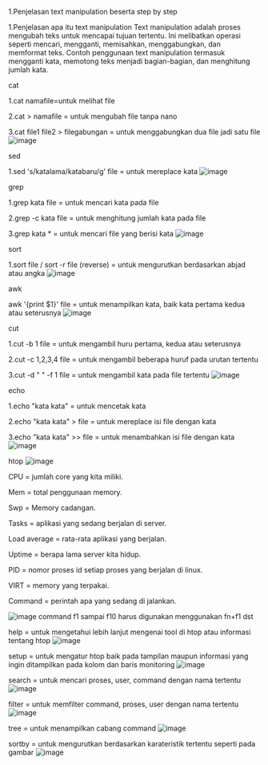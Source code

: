 1.Penjelasan text manipulation beserta step by step

1.Penjelasan apa itu text manipulation
   Text manipulation adalah proses mengubah teks untuk mencapai tujuan tertentu. Ini melibatkan operasi seperti mencari, mengganti, memisahkan, menggabungkan, dan 
   memformat teks. Contoh penggunaan text manipulation termasuk mengganti kata, memotong teks menjadi bagian-bagian, dan menghitung jumlah kata.

   
cat

1.cat namafile=untuk melihat file

2.cat > namafile = untuk mengubah file tanpa nano

3.cat file1 file2 > filegabungan = untuk menggabungkan dua file jadi satu file
![image](https://github.com/kevinhariya/devops18-dumbways-kevin/assets/135611481/564b3a6f-23cd-47be-a0ad-9b3742eceb8d)


sed

1.sed 's/katalama/katabaru/g' file = untuk mereplace kata
![image](https://github.com/kevinhariya/devops18-dumbways-kevin/assets/135611481/b0768694-a065-49e4-98d4-eb761106bcbf)


grep

1.grep kata file = untuk mencari kata pada file

2.grep -c kata file = untuk menghitung jumlah kata pada file

3.grep kata * = untuk mencari file yang berisi kata
![image](https://github.com/kevinhariya/devops18-dumbways-kevin/assets/135611481/b1814e04-c31c-4c21-a33a-335c9968bf13)


sort

1.sort file / sort -r file (reverse) = untuk mengurutkan berdasarkan abjad atau angka
![image](https://github.com/kevinhariya/devops18-dumbways-kevin/assets/135611481/72e47e0e-2793-4f27-9422-8099e99bcefa)


awk

awk '{print $1}' file = untuk menampilkan kata, baik kata pertama kedua atau seterusnya
![image](https://github.com/kevinhariya/devops18-dumbways-kevin/assets/135611481/d2cd1ac9-ddc1-4604-902d-46c194e84811)


cut

1.cut -b 1 file = untuk mengambil huru pertama, kedua atau seterusnya

2.cut -c 1,2,3,4 file = untuk mengambil beberapa huruf pada urutan tertentu

3.cut -d " " -f 1 file = untuk mengambil kata pada file tertentu
![image](https://github.com/kevinhariya/devops18-dumbways-kevin/assets/135611481/9199bc35-2663-4730-ab72-59309f113c04)


echo

1.echo "kata kata" = untuk mencetak kata

2.echo "kata kata" > file = untuk mereplace isi file dengan kata

3.echo "kata kata" >> file = untuk menambahkan isi file dengan kata
![image](https://github.com/kevinhariya/devops18-dumbways-kevin/assets/135611481/22f82ff9-ce03-4dd5-9284-9a5805b409d5)

htop
![image](https://github.com/kevinhariya/devops18-dumbways-kevin/assets/135611481/4a4f8f60-8e80-42ec-b048-daa3c9c6bdde)

CPU = jumlah core yang kita miliki.

Mem = total penggunaan memory.

Swp = Memory cadangan.

Tasks = aplikasi yang sedang berjalan di server.

Load average = rata-rata aplikasi yang berjalan.

Uptime = berapa lama server kita hidup.

PID = nomor proses id setiap proses yang berjalan di linux.

VIRT = memory yang terpakai.

Command = perintah apa yang sedang di jalankan.



![image](https://github.com/kevinhariya/devops18-dumbways-kevin/assets/135611481/b7ddc570-b865-4472-8c5b-201c0c4fccd6)
command f1 sampai f10 harus digunakan menggunakan fn+f1 dst

help = untuk mengetahui lebih lanjut mengenai tool di htop atau informasi tentang htop
![image](https://github.com/kevinhariya/devops18-dumbways-kevin/assets/135611481/5813891c-d22e-49b8-9467-2a46d9ae8ebc)


setup = untuk mengatur htop baik pada tampilan maupun informasi yang ingin ditampilkan pada kolom dan baris monitoring
![image](https://github.com/kevinhariya/devops18-dumbways-kevin/assets/135611481/4fa31eee-516f-4d44-9f8e-a2dd9564e504)


search = untuk mencari proses, user, command dengan nama tertentu
![image](https://github.com/kevinhariya/devops18-dumbways-kevin/assets/135611481/e015863b-d13b-40c3-9ba9-c91eb365329a)


filter = untuk memfilter command, proses, user dengan nama tertentu
![image](https://github.com/kevinhariya/devops18-dumbways-kevin/assets/135611481/990764ee-0f89-455e-ba91-289c1e57bc92)


tree = untuk menampilkan cabang command
![image](https://github.com/kevinhariya/devops18-dumbways-kevin/assets/135611481/f50f6827-178b-4234-8ed4-b47d41bcf920)


sortby = untuk mengurutkan berdasarkan karateristik tertentu seperti pada gambar
![image](https://github.com/kevinhariya/devops18-dumbways-kevin/assets/135611481/0ae0a48b-30e3-4e45-930c-fc79274dba2e)















